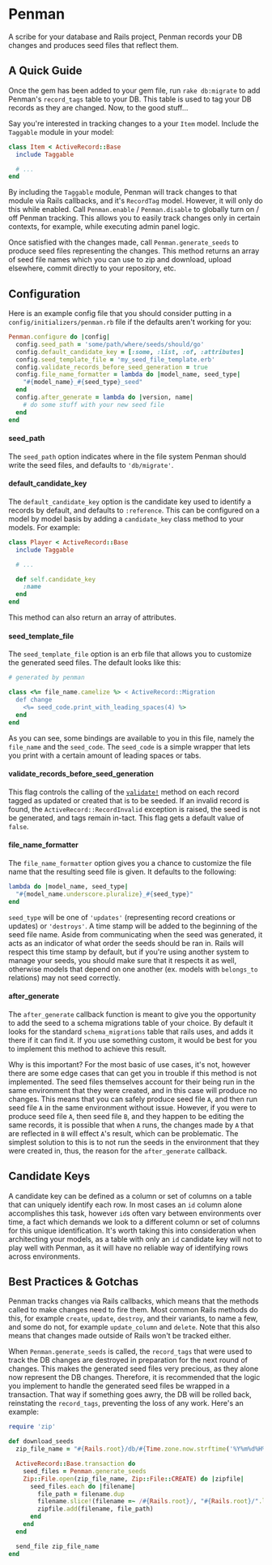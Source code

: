 # Penman
A scribe for your database and Rails project, Penman records your DB changes and produces seed files that reflect them.

## A Quick Guide
Once the gem has been added to your gem file, run `rake db:migrate` to add Penman's `record_tags` table to your DB. This table is used to tag your DB records as they are changed. Now, to the good stuff...

Say you're interested in tracking changes to a your `Item` model. Include the `Taggable` module in your model:

```ruby
class Item < ActiveRecord::Base
  include Taggable

  # ...
end
```
By including the `Taggable` module, Penman will track changes to that module via Rails callbacks, and it's `RecordTag` model. However, it will only do this while enabled. Call `Penman.enable` / `Penman.disable` to globally turn on / off Penman tracking. This allows you to easily track changes only in certain contexts, for example, while executing admin panel logic.

Once satisfied with the changes made, call `Penman.generate_seeds` to produce seed files representing the changes. This method returns an array of seed file names which you can use to zip and download, upload elsewhere, commit directly to your repository, etc.

## Configuration
Here is an example config file that you should consider putting in a `config/initializers/penman.rb` file if the defaults aren't working for you:

```ruby
Penman.configure do |config|
  config.seed_path = 'some/path/where/seeds/should/go'
  config.default_candidate_key = [:some, :list, :of, :attributes]
  config.seed_template_file = 'my_seed_file_template.erb'
  config.validate_records_before_seed_generation = true
  config.file_name_formatter = lambda do |model_name, seed_type|
    "#{model_name}_#{seed_type}_seed"
  end
  config.after_generate = lambda do |version, name|
    # do some stuff with your new seed file
  end
end
```

#### seed_path
The `seed_path` option indicates where in the file system Penman should write the seed files, and defaults to `'db/migrate'`.

#### default_candidate_key
The `default_candidate_key` option is the candidate key used to identify a records by default, and defaults to `:reference`. This can be configured on a model by model basis by adding a `candidate_key` class method to your models. For example:
```ruby
class Player < ActiveRecord::Base
  include Taggable

  # ...

  def self.candidate_key
    :name
  end
end
```
This method can also return an array of attributes.

#### seed_template_file
The `seed_template_file` option is an erb file that allows you to customize the generated seed files. The default looks like this:
```ruby
# generated by penman

class <%= file_name.camelize %> < ActiveRecord::Migration
  def change
    <%= seed_code.print_with_leading_spaces(4) %>
  end
end
```
As you can see, some bindings are available to you in this file, namely the `file_name` and the `seed_code`. The `seed_code` is a simple wrapper that lets you print with a certain amount of leading spaces or tabs.

#### validate_records_before_seed_generation
This flag controls the calling of the [`validate!`](http://api.rubyonrails.org/classes/ActiveRecord/Validations.html#method-i-validate-21) method on each record tagged as updated or created that is to be seeded. If an invalid record is found, the `ActiveRecord::RecordInvalid` exception is raised, the seed is not be generated, and tags remain in-tact. This flag gets a default value of `false`.

#### file_name_formatter
The `file_name_formatter` option gives you a chance to customize the file name that the resulting seed file is given. It defaults to the following:
```ruby
lambda do |model_name, seed_type|
  "#{model_name.underscore.pluralize}_#{seed_type}"
end
```
`seed_type` will be one of `'updates'` (representing record creations or updates) or `'destroys'`. A time stamp will be added to the beginning of the seed file name. Aside from communicating when the seed was generated, it acts as an indicator of what order the seeds should be ran in. Rails will respect this time stamp by default, but if you're using another system to manage your seeds, you should make sure that it respects it as well, otherwise models that depend on one another (ex. models with `belongs_to` relations) may not seed correctly.

#### after_generate
The `after_generate` callback function is meant to give you the opportunity to add the seed to a schema migrations table of your choice. By default it looks for the standard `schema_migrations` table that rails uses, and adds it there if it can find it. If you use something custom, it would be best for you to implement this method to achieve this result.

Why is this important? For the most basic of use cases, it's not, however there are some edge cases that can get you in trouble if this method is not implemented. The seed files themselves account for their being run in the same environment that they were created, and in this case will produce no changes. This means that you can safely produce seed file `A`, and then run seed file `A` in the same environment without issue. However, if you were to produce seed file `A`, then seed file `B`, and they happen to be editing the same records, it is possible that when `A` runs, the changes made by `A` that are reflected in `B` will effect `A`'s result, which can be problematic. The simplest solution to this is to not run the seeds in the environment that they were created in, thus, the reason for the `after_generate` callback.

## Candidate Keys
A candidate key can be defined as a column or set of columns on a table that can uniquely identify each row. In most cases an `id` column alone accomplishes this task, however `id`s often vary between environments over time, a fact which demands we look to a different column or set of columns for this unique identification. It's worth taking this into consideration when architecting your models, as a table with only an `id` candidate key will not to play well with Penman, as it will have no reliable way of identifying rows across environments.

## Best Practices & Gotchas
Penman tracks changes via Rails callbacks, which means that the methods called to make changes need to fire them. Most common Rails methods do this, for example `create`, `update`, `destroy`, and their variants, to name a few, and some do not, for example `update_column` and `delete`. Note that this also means that changes made outside of Rails won't be tracked either.

When `Penman.generate_seeds` is called, the `record_tags` that were used to track the DB changes are destroyed in preparation for the next round of changes. This makes the generated seed files very precious, as they alone now represent the DB changes. Therefore, it is recommended that the logic you implement to handle the generated seed files be wrapped in a transaction. That way if something goes awry, the DB will be rolled back, reinstating the `record_tags`, preventing the loss of any work. Here's an example:

```ruby
require 'zip'

def download_seeds
  zip_file_name = "#{Rails.root}/db/#{Time.zone.now.strftime('%Y%m%d%H%M%S')}_seed_files.zip"

  ActiveRecord::Base.transaction do
    seed_files = Penman.generate_seeds
    Zip::File.open(zip_file_name, Zip::File::CREATE) do |zipfile|
      seed_files.each do |filename|
        file_path = filename.dup
        filename.slice!(filename =~ /#{Rails.root}/, "#{Rails.root}/".length)
        zipfile.add(filename, file_path)
      end
    end
  end

  send_file zip_file_name
end
```
